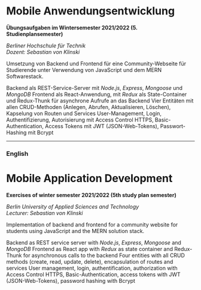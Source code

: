 # Mobile Anwendungsentwicklung
**Übungsaufgaben im Wintersemester 2021/2022 (5. Studienplansemester)**

_Berliner Hochschule für Technik_  
_Dozent: Sebastian von Klinski_

Umsetzung von Backend und Frontend für eine Community-Webseite für Studierende unter Verwendung von JavaScript und dem MERN Softwarestack.

Backend als REST-Service-Server mit *Node.js*, *Express*, *Mongoose* und *MongoDB*
Frontend als React-Anwendung, mit *Redux* als State-Container und Redux-Thunk für asynchrone Aufrufe an das Backend
Vier Entitäten mit allen CRUD-Methoden (Anlegen, Abrufen, Aktualisieren, Löschen), Kapselung von Routen und Services
User-Management, Login, Authentifizierung, Autorisierung mit Access Control
HTTPS, Basic-Authentication, Access Tokens mit JWT (JSON-Web-Tokens), Passwort-Hashing mit Bcrypt

---

### English
# Mobile Application Development
**Exercises of winter semester 2021/2022 (5th study plan semester)**

_Berlin University of Applied Sciences and Technology_  
_Lecturer: Sebastian von Klinski_

Implementation of backend and frontend for a community website for students using JavaScript and the MERN solution stack.

Backend as REST service server with *Node.js*, *Express*, *Mongoose* and *MongoDB*
Frontend as React app with *Redux* as state container and Redux-Thunk for asynchronous calls to the backend
Four entities with all CRUD methods (create, read, update, delete), encapsulation of routes and services
User management, login, authentification, authorization with Access Control
HTTPS, Basic-Authentication, access tokens with JWT (JSON-Web-Tokens), password hashing with Bcrypt
